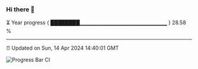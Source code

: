 ### Hi there 👋

⏳ Year progress { ████████▁▁▁▁▁▁▁▁▁▁▁▁▁▁▁▁▁▁▁▁▁▁ } 28.58 %

---

⏰ Updated on Sun, 14 Apr 2024 14:40:01 GMT

![Progress Bar CI](https://github.com/liununu/liununu/workflows/Progress%20Bar%20CI/badge.svg)
